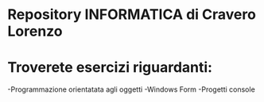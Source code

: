 # Repository INFORMATICA di Cravero Lorenzo <br/>
# Troverete esercizi riguardanti: <br/>
  -Programmazione orientatata agli oggetti
  -Windows Form
  -Progetti console
